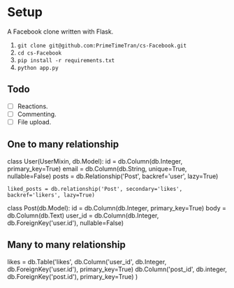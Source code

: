 # Setup

A Facebook clone written with Flask.

1. `git clone git@github.com:PrimeTimeTran/cs-Facebook.git`
2. `cd cs-Facebook`
3. `pip install -r requirements.txt`
4. `python app.py`

## Todo

- [ ] Reactions.
- [ ] Commenting.
- [ ] File upload.

## One to many relationship

class User(UserMixin, db.Model):
    id = db.Column(db.Integer, primary_key=True)
    email = db.Column(db.String, unique=True, nullable=False)
    posts = db.Relationship('Post', backref='user', lazy=True)

    liked_posts = db.relationship('Post', secondary='likes', backref='likers', lazy=True)

class Post(db.Model):
    id = db.Column(db.Integer, primary_key=True)
    body = db.Column(db.Text)
    user_id = db.Column(db.Integer, db.ForeignKey('user.id'), nullable=False)

## Many to many relationship

likes = db.Table('likes',
    db.Column('user_id', db.Integer, db.ForeignKey('user.id'), primary_key=True)
    db.Column('post_id', db.integer, db.ForeignKey('post.id'), primary_key=True)
)
